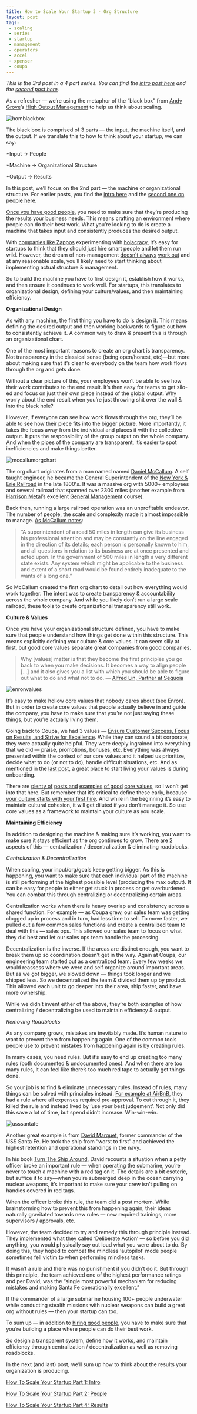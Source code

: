 ```yaml
---
title: How to Scale Your Startup 3 - Org Structure
layout: post
tags: 
 - scaling
 - series
 - startup
 - management
 - operators
 - accel
 - xpenser
 - coupa
---
```


*This is the 3rd post in a 4 part series. You can find the [intro post here](/2016/08/30/scaling-startup-intro/) and the [second post here](/2016/10/03/scaling-startup-2-people/).*

As a refresher — we’re using the metaphor of the “black box” from [Andy Grove](https://en.wikipedia.org/wiki/Andrew_Grove)’s [High Output Management](https://www.amazon.com/High-Output-Management-Andrew-Grove/dp/0679762884) to help us think about scaling.

![homblackbox](/images/homblackbox.png)

The black box is comprised of 3 parts — the input, the machine itself, and the output. If we translate this to how to think about your startup, we can say:

*Input → People

*Machine → Organizational Structure

*Output → Results

In this post, we’ll focus on the 2nd part — the machine or organizational structure. For earlier posts, you find the [intro here](https://medium.com/@chriseyin/how-to-scale-your-startup-an-intro-219185513449#.u6vb4kcue) and the [second one on people here](https://42hire.com/how-to-scale-your-startup-part-2-people-6bee26696ae8#.pll03ofed).

[Once you have good people](https://medium.com/@chriseyin/how-to-scale-your-startup-part-2-people-6bee26696ae8#.g5uamt2kz), you need to make sure that they’re producing the results your business needs. This means crafting an environment where people can do their best work. What you’re looking to do is create a machine that takes input and consistently produces the desired output.

With [companies like Zappos](https://www.zapposinsights.com/about/holacracy) experimenting with [holacracy](http://www.holacracy.org/), it’s easy for startups to think that they should just hire smart people and let them run wild. However, the dream of non-management [doesn’t always](http://fortune.com/2016/03/04/management-changes-at-medium/) [work out](https://www.bloomberg.com/news/articles/2016-09-06/why-github-finally-abandoned-its-bossless-workplace) and at any reasonable scale, you’ll likely need to start thinking about implementing actual structure & management.

So to build the machine you have to first design it, establish how it works, and then ensure it continues to work well. For startups, this translates to organizational design, defining your culture/values, and then maintaining efficiency.

**Organizational Design**

As with any machine, the first thing you have to do is design it. This means defining the desired output and then working backwards to figure out how to consistently achieve it. A common way to draw & present this is through an organizational chart.

One of the most important reasons to create an org chart is transparency. Not transparency in the classical sense (being open/honest, etc)—but more about making sure that it’s clear to everybody on the team how work flows through the org and gets done.

Without a clear picture of this, your employees won’t be able to see how their work contributes to the end result. It’s then easy for teams to get silo-ed and focus on just their own piece instead of the global output. Why worry about the end result when you’re just throwing shit over the wall & into the black hole?

However, if everyone can see how work flows through the org, they’ll be able to see how their piece fits into the bigger picture. More importantly, it takes the focus away from the individual and places it with the collective output. It puts the responsibility of the group output on the whole company. And when the pipes of the company are transparent, it’s easier to spot inefficiencies and make things better.

![mccallumorgchart](/images/mccallumorgchart.png)

The org chart originates from a man named named [Daniel McCallum](https://en.wikipedia.org/wiki/Daniel_McCallum). A self taught engineer, he became the General Superintendent of the [New York & Erie Railroad](https://en.wikipedia.org/wiki/Erie_Railroad) in the late 1800's. It was a massive org with 5000+ employees and several railroad that spanned over 2300 miles (another example from [Harrison Metal](https://www.harrisonmetal.com/)’s excellent [General Management](https://www.harrisonmetal.com/courses/foundations-general-management) course).

Back then, running a large railroad operation was an unprofitable endeavor. The number of people, the scale and complexity made it almost impossible to manage. [As McCallum notes](https://en.wikipedia.org/wiki/Daniel_McCallum#Large-scale_management_problems_at_New_York_.26_Erie_Railroad.2C_1850s):
> “A superintendent of a road 50 miles in length can give its business his professional attention and may be constantly on the line engaged in the direction of its details; each person is personally known to him, and all questions in relation to its business are at once presented and acted upon.
> In the government of 500 miles in length a very different state exists. Any system which might be applicable to the business and extent of a short road would be found entirely inadequate to the wants of a long one.”

So McCallum created the first org chart to detail out how everything would work together. The intent was to create transparency & accountability across the whole company. And while you likely don’t run a large scale railroad, these tools to create organizational transparency still work.

**Culture & Values**

Once you have your organizational structure defined, you have to make sure that people understand how things get done within this structure. This means explicitly defining your culture & core values. It can seem silly at first, but good core values separate great companies from good companies.
> Why [values] matter is that they become the first principles you go back to when you make decisions. It becomes a way to align people […] and it also gives you a list with which you should be able to figure out what to do and what not to do.
> — [Alfred Lin, Partner at Sequoia](http://startupclass.samaltman.com/courses/lec10/)

![enronvalues](/images/enronvalues.png)

It’s easy to make hollow core values that nobody cares about (see Enron). But in order to create core values that people actually believe in and guide the company, you have to make sure that you’re not just saying these things, but you’re actually living them.

Going back to Coupa, we had 3 values — [Ensure Customer Success, Focus on Results, and Strive for Excellence](http://www.coupa.com/company/core-values/). While they can sound a bit corporate, they were actually quite helpful. They were deeply ingrained into everything that we did — praise, promotions, bonuses, etc. Everything was always presented within the context of our core values and it helped us prioritize, decide what to do (or not to do), handle difficult situations, etc. And as mentioned in the [last post](https://medium.com/@chriseyin/how-to-scale-your-startup-part-2-people-6bee26696ae8#.pll03ofed), a great place to start living your values is during onboarding.

There are [plenty of](http://www.slideshare.net/twilio/scaling-company-values-twilio-techweek-2012) [posts and](http://startupclass.samaltman.com/courses/lec10/) [examples](https://www.twilio.com/company/nine-values) [of good](http://www.slideshare.net/Bufferapp/buffer-culture-04) [core values](http://www.slideshare.net/reed2001/culture-1798664), so I won’t get into that here. But remember that it’s critical to define these early, because [your culture starts with your first hire](https://hunterwalk.com/2013/10/24/for-startups-your-culture-starts-with-your-first-hire/). And while in the beginning it’s easy to maintain cultural cohesion, it will get diluted if you don’t manage it. So use core values as a framework to maintain your culture as you scale.

**Maintaining Efficiency**

In addition to designing the machine & making sure it’s working, you want to make sure it stays efficient as the org continues to grow. There are 2 aspects of this — centralization / decentralization & eliminating roadblocks.

*Centralization & Decentralization*

When scaling, your input/org/goals keep getting bigger. As this is happening, you want to make sure that each individual part of the machine is still performing at the highest possible level (producing the max output). It can be easy for people to either get stuck in process or get overburdened. You can combat this through centralizing or decentralizing certain areas.

Centralization works when there is heavy overlap and consistency across a shared function. For example — as Coupa grew, our sales team was getting clogged up in process and in turn, had less time to sell. To move faster, we pulled out a few common sales functions and create a centralized team to deal with this — sales ops. This allowed our sales team to focus on what they did best and let our sales ops team handle the processing.

Decentralization is the inverse. If the areas are distinct enough, you want to break them up so coordination doesn’t get in the way. Again at Coupa, our engineering team started out as a centralized team. Every few weeks we would reassess where we were and self organize around important areas. But as we got bigger, we slowed down — things took longer and we shipped less. So we decentralized the team & divided them up by product. This allowed each unit to go deeper into their area, ship faster, and have more ownership.

While we didn’t invent either of the above, they’re both examples of how centralizing / decentralizing be used to maintain efficiency & output.

*Removing Roadblocks*

As any company grows, mistakes are inevitably made. It’s human nature to want to prevent them from happening again. One of the common tools people use to prevent mistakes from happening again is by creating rules.

In many cases, you need rules. But it’s easy to end up creating too many rules (both documented & undocumented ones). And when there are too many rules, it can feel like there’s too much red tape to actually get things done.

So your job is to find & eliminate unnecessary rules. Instead of rules, many things can be solved with principles instead. [For example at AirBnB](http://firstround.com/review/bureaucracy-isnt-inevitable-heres-how-airbnb-beat-it/), they had a rule where all expenses required pre-approval. To cut through it, they killed the rule and instead lived by ‘use your best judgement’. Not only did this save a lot of time, but spend didn’t increase. Win-win-win.

![usssantafe](/images/usssantafe.png)

Another great example is from [David Marquet](http://www.davidmarquet.com/), former commander of the USS Santa Fe. He took the ship from “worst to first” and achieved the highest retention and operational standings in the navy.

In his book [Turn The Ship Around](https://www.amazon.com/Turn-Ship-Around-Turning-Followers/dp/1591846404), David recounts a situation when a petty officer broke an important rule — when operating the submarine, you’re never to touch a machine with a red tag on it. The details are a bit esoteric, but suffice it to say—when you’re submerged deep in the ocean carrying nuclear weapons, it’s important to make sure your crew isn’t pulling on handles covered in red tags.

When the officer broke this rule, the team did a post mortem. While brainstorming how to prevent this from happening again, their ideas naturally gravitated towards new rules — new required trainings, more supervisors / approvals, etc.

However, the team decided to try and remedy this through principle instead. They implemented what they called ‘Deliberate Action’ — so before you did anything, you would physically say out loud what you were about to do. By doing this, they hoped to combat the mindless ‘autopilot’ mode people sometimes fell victim to when performing mindless tasks.

It wasn’t a rule and there was no punishment if you didn’t do it. But through this principle, the team achieved one of the highest performance ratings and per David, was the “single most powerful mechanism for reducing mistakes and making Santa Fe operationally excellent.”

If the commander of a large submarine housing 100+ people underwater while conducting stealth missions with nuclear weapons can build a great org without rules — then your startup can too.

To sum up — in addition to [hiring good people](https://42hire.com/how-to-scale-your-startup-part-2-people-6bee26696ae8#.js9i91sno), you have to make sure that you’re building a place where people can do their best work.

So design a transparent system, define how it works, and maintain efficiency through centralization / decentralization as well as removing roadblocks.

In the next (and last) post, we’ll sum up how to think about the results your organization is producing.

[How To Scale Your Startup Part 1: Intro](/2016/08/30/scaling-startup-intro/)

[How To Scale Your Startup Part 2: People](/2016/10/03/scaling-startup-2-people/)

[How To Scale Your Startup Part 4: Results](/2016/11/22/scaling-startup-4-results/)

